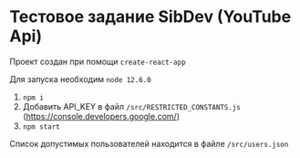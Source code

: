 # Тестовое задание SibDev (YouTube Api)

Проект создан при помощи `create-react-app`

Для запуска необходим `node 12.6.0`

1. `npm i`
2. Добавить API_KEY в файл `/src/RESTRICTED_CONSTANTS.js` (https://console.developers.google.com/)
3. `npm start`

Список допустимых пользователей находится в файле `/src/users.json`